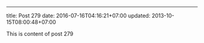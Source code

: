 ---
title: Post 279
date: 2016-07-16T04:16:21+07:00
updated: 2013-10-15T08:00:48+07:00

This is content of post 279